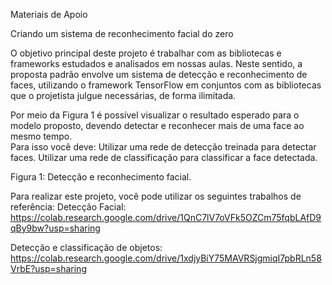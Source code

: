 Materiais de Apoio
 
Criando um sistema de reconhecimento facial do zero 
 
O objetivo principal deste projeto é trabalhar com as bibliotecas e frameworks estudados e analisados em nossas aulas. Neste sentido, a proposta padrão envolve um sistema de detecção e reconhecimento de faces, utilizando o framework TensorFlow em conjuntos com as bibliotecas que o projetista julgue necessárias, de forma ilimitada.  
 
Por meio da Figura 1 é possível visualizar o resultado esperado para o modelo proposto, devendo detectar e reconhecer mais de uma face ao mesmo tempo.  
Para isso você deve: 
Utilizar uma rede de detecção treinada para detectar faces. 
Utilizar uma rede de classificação para classificar a face detectada. 
 
 
Figura 1: Detecção e reconhecimento facial.  
 
Para realizar este projeto, você pode utilizar os seguintes trabalhos de referência: 
Detecção Facial: 
https://colab.research.google.com/drive/1QnC7lV7oVFk5OZCm75fqbLAfD9qBy9bw?usp=sharing 
 
Detecção e classificação de objetos:  
https://colab.research.google.com/drive/1xdjyBiY75MAVRSjgmiqI7pbRLn58VrbE?usp=sharing 